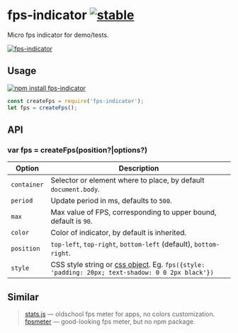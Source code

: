 # fps-indicator [![stable](http://badges.github.io/stability-badges/dist/stable.svg)](http://github.com/badges/stability-badges)

Micro fps indicator for demo/tests.

[![fps-indicator](https://raw.githubusercontent.com/dfcreative/fps-indicator/gh-pages/preview.png "fps-indicator")](http://dfcreative.github.io/fps-indicator/)

## Usage

[![npm install fps-indicator](https://nodei.co/npm/fps-indicator.png?mini=true)](https://npmjs.org/package/fps-indicator/)

```js
const createFps = require('fps-indicator');
let fps = createFps();
```

## API

### var fps = createFps(position?|options?)

| Option | Description |
|---|---|
| `container` | Selector or element where to place, by default `document.body`. |
| `period` | Update period in ms, defaults to `500`. |
| `max` | Max value of FPS, corresponding to upper bound, default is `90`. |
| `color` | Color of indicator, by default is inherited. |
| `position` | `top-left`, `top-right`, `bottom-left` (default), `bottom-right`. |
| `style` | CSS style string or [css object](https://npmjs.org/package/to-css). Eg. `fps({style: 'padding: 20px; text-shadow: 0 0 2px black'})` |

## Similar

> [stats.js](https://www.npmjs.com/package/stats.js) — oldschool fps meter for apps, no colors customization.<br/>
> [fpsmeter](http://darsa.in/fpsmeter/) — good-looking fps meter, but no npm package.<br/>
